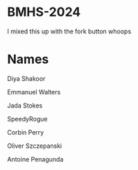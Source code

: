 # BMHS-2024
I mixed this up with the fork button whoops
# Names
Diya Shakoor

Emmanuel Walters

Jada Stokes


SpeedyRogue

Corbin Perry

Oliver Szczepanski

Antoine Penagunda 
